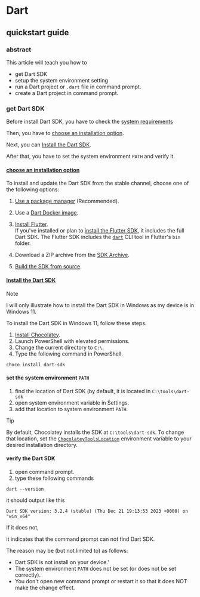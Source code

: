 # Dart
## quickstart guide
### abstract
This article will teach you how to 
+ get Dart SDK
+ setup the system environment setting
+ run a Dart project or `.dart` file in command prompt.
+ create a Dart project in command prompt.

### get Dart SDK
Before install Dart SDK, you have to check the [system requirements](https://dart.dev/get-dart#system-requirements)

Then, you have to [choose an installation option](https://dart.dev/get-dart#choose-an-installation-option).

Next, you can [Install the Dart SDK](https://dart.dev/get-dart#install).

After that, you have to set the system environment `PATH` and verify it.

#### [choose an installation option](https://dart.dev/get-dart#choose-an-installation-option)
To install and update the Dart SDK from the stable channel, choose one of the following options:

1. [Use a package manager](https://dart.dev/get-dart#install) (Recommended).
    
2. Use a [Dart Docker image](https://hub.docker.com/_/dart).
    
3. [Install Flutter](https://docs.flutter.dev/get-started/install).  
    If you've installed or plan to [install the Flutter SDK](https://docs.flutter.dev/get-started/install), it includes the full Dart SDK. The Flutter SDK includes the [`dart`](https://dart.dev/tools/dart-tool) CLI tool in Flutter's `bin` folder.
    
4. Download a ZIP archive from the [SDK Archive](https://dart.dev/get-dart/archive).
    
5. [Build the SDK from source](https://github.com/dart-lang/sdk/wiki/Building).

#### [Install the Dart SDK](https://dart.dev/get-dart#install)
> [!NOTE]
> I will only illustrate how to install the Dart SDK in Windows as my device is in Windows 11.

To install the Dart SDK in Windows 11, follow these steps.

1. [Install Chocolatey](https://semicolon.dev/windows/how-to-install-chocolatey-powershell).
2. Launch PowerShell with elevated permissions.
3. Change the current directory to `C:\`.
4. Type the following command in PowerShell.
   
```
choco install dart-sdk
```

#### set the system environment `PATH`
1. find the location of Dart SDK (by default, it is located in `C:\tools\dart-sdk`
2. open system environment variable in Settings.
3. add that location to system environment `PATH`.

> [!TIP]
> By default, Chocolatey installs the SDK at `C:\tools\dart-sdk`.
> To change that location, set the [`ChocolateyToolsLocation`](https://stackoverflow.com/questions/19752533/how-do-i-set-chocolatey-to-install-applications-onto-another-drive/68314437#68314437) environment variable to your desired installation directory.

#### verify the Dart SDK
1. open command prompt.
2. type these following commands

```
dart --version
```

it should output like this

```
Dart SDK version: 3.2.4 (stable) (Thu Dec 21 19:13:53 2023 +0000) on "win_x64"
```

If it does not,

it indicates that the command prompt can not find Dart SDK.

The reason may be (but not limited to) as follows:

+ Dart SDK is not install on your device.'
+ The system environment `PATH` does not be set (or does not be set correctly).
+ You don't open new command prompt or restart it so that it does NOT make the change effect.
